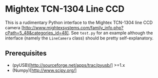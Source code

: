 # Mightex TCN-1304 Line CCD

This is a rudimentary Python interface to the Mightex TCN-1304 line
CCD camera
[http://www.mightexsystems.com/family_info.php?cPath=5_48&categories_id=48].
See `test.py` for an
example although the interface (namely the `LineCamera` class) should
be pretty self-explanatory.

## Prerequisites

 * (pyUSB)[http://sourceforge.net/apps/trac/pyusb/] >=1.x
 * (Numpy)[http://www.scipy.org/]
 
